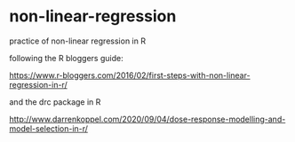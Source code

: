 # non-linear-regression
practice of non-linear regression in R

following the R bloggers guide:

https://www.r-bloggers.com/2016/02/first-steps-with-non-linear-regression-in-r/

and the drc package in R

http://www.darrenkoppel.com/2020/09/04/dose-response-modelling-and-model-selection-in-r/